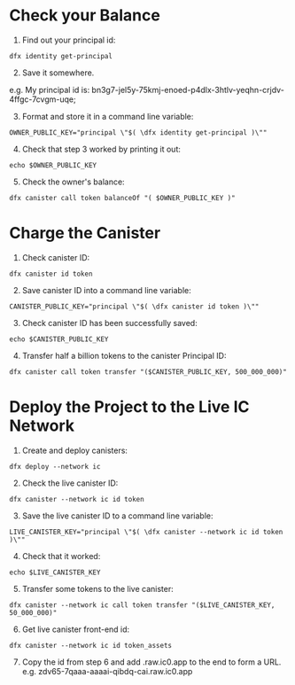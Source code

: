# Check your Balance

1. Find out your principal id:

```
dfx identity get-principal
```

2. Save it somewhere.

e.g. My principal id is: bn3g7-jel5y-75kmj-enoed-p4dlx-3htlv-yeqhn-crjdv-4ffgc-7cvgm-uqe;

3. Format and store it in a command line variable:

```
OWNER_PUBLIC_KEY="principal \"$( \dfx identity get-principal )\""
```

4. Check that step 3 worked by printing it out:

```
echo $OWNER_PUBLIC_KEY
```

5. Check the owner's balance:

```
dfx canister call token balanceOf "( $OWNER_PUBLIC_KEY )"
```

# Charge the Canister

1. Check canister ID:

```
dfx canister id token
```

2. Save canister ID into a command line variable:

```
CANISTER_PUBLIC_KEY="principal \"$( \dfx canister id token )\""
```

3. Check canister ID has been successfully saved:

```
echo $CANISTER_PUBLIC_KEY
```

4. Transfer half a billion tokens to the canister Principal ID:

```
dfx canister call token transfer "($CANISTER_PUBLIC_KEY, 500_000_000)"
```

# Deploy the Project to the Live IC Network

1. Create and deploy canisters:

```
dfx deploy --network ic
```

2. Check the live canister ID:

```
dfx canister --network ic id token
```

3. Save the live canister ID to a command line variable:

```
LIVE_CANISTER_KEY="principal \"$( \dfx canister --network ic id token )\""
```

4. Check that it worked:

```
echo $LIVE_CANISTER_KEY
```

5. Transfer some tokens to the live canister:

```
dfx canister --network ic call token transfer "($LIVE_CANISTER_KEY, 50_000_000)"
```

6. Get live canister front-end id:

```
dfx canister --network ic id token_assets
```

7. Copy the id from step 6 and add .raw.ic0.app to the end to form a URL.
   e.g. zdv65-7qaaa-aaaai-qibdq-cai.raw.ic0.app
